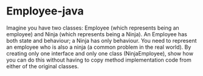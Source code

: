 # Employee-java
Imagine you have two classes: Employee (which represents being an employee) and Ninja (which represents being a Ninja). An Employee has both state and behaviour; a Ninja has only behaviour. You need to represent an employee who is also a ninja (a common problem in the real world). By creating only one interface and only one class (NinjaEmployee), show how you can do this without having to copy method implementation code from either of the original classes.
